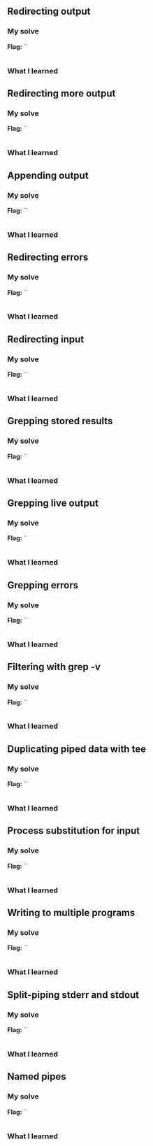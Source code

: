 ## Redirecting output
### My solve
**Flag:** ``
```bash
```
### What I learned

## Redirecting more output
### My solve
**Flag:** ``
```bash
```
### What I learned

## Appending output
### My solve
**Flag:** ``
```bash
```
### What I learned

## Redirecting errors
### My solve
**Flag:** ``
```bash
```
### What I learned

## Redirecting input
### My solve
**Flag:** ``
```bash
```
### What I learned

## Grepping stored results
### My solve
**Flag:** ``
```bash
```
### What I learned

## Grepping live output
### My solve
**Flag:** ``
```bash
```
### What I learned

## Grepping errors
### My solve
**Flag:** ``
```bash
```
### What I learned

## Filtering with grep -v
### My solve
**Flag:** ``
```bash
```
### What I learned

## Duplicating piped data with tee
### My solve
**Flag:** ``
```bash
```
### What I learned

## Process substitution for input
### My solve
**Flag:** ``
```bash
```
### What I learned

## Writing to multiple programs
### My solve
**Flag:** ``
```bash
```
### What I learned

## Split-piping stderr and stdout
### My solve
**Flag:** ``
```bash
```
### What I learned

## Named pipes
### My solve
**Flag:** ``
```bash
```
### What I learned
